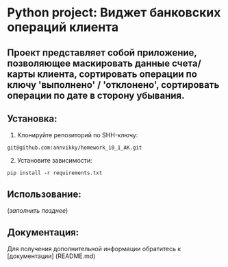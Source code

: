 # Python project: Виджет банковских операций клиента

## Проект представляет собой приложение, позволяющее маскировать данные счета/карты клиента, сортировать операции по ключу 'выполнено' / 'отклонено', сортировать операции по дате в сторону убывания.

## Установка:
1. Клонируйте репозиторий по SHH-ключу:
```
git@github.com:annvikky/homework_10_1_AK.git
```
2. Установите зависимости:
```
pip install -r requirements.txt
```
## Использование: 
(*заполнить позднее*)

## Документация:

Для получения дополнительной информации обратитесь к [документации] (README.md)
